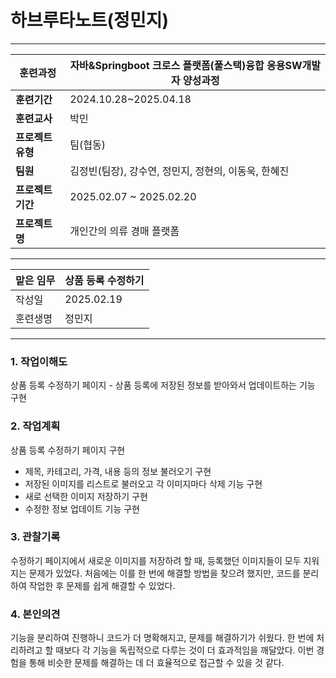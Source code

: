 # 하브루타노트(정민지)

---

| **훈련과정** | 자바&Springboot 크로스 플랫폼(풀스택)융합 응용SW개발자 양성과정 |
| --- | --- |
| **훈련기간** | 2024.10.28~2025.04.18 |
| **훈련교사** | 박민 |
| **프로젝트 유형** | 팀(협동) |
| **팀원** | 김정빈(팀장), 강수연, 정민지, 정현의, 이동욱, 한혜진 |
| **프로젝트 기간** | 2025.02.07 ~ 2025.02.20 |
| **프로젝트명** | 개인간의 의류 경매 플랫폼 |

---

| 맡은 임무 | 상품 등록 수정하기 |
| --- | --- |
| 작성일 | 2025.02.19 |
| 훈련생명 | 정민지 |

---

### 1. 작업이해도

상품 등록 수정하기 페이지 - 상품 등록에 저장된 정보를 받아와서 업데이트하는 기능 구현

### 2. 작업계획

상품 등록 수정하기 페이지 구현

- 제목, 카테고리, 가격, 내용 등의 정보 불러오기 구현
- 저장된 이미지를 리스트로 불러오고 각 이미지마다 삭제 기능 구현
- 새로 선택한 이미지 저장하기 구현
- 수정한 정보 업데이트 기능 구현

### 3. 관찰기록

수정하기 페이지에서 새로운 이미지를 저장하려 할 때, 등록했던 이미지들이 모두 지워지는 문제가 있었다. 처음에는 이를 한 번에 해결할 방법을 찾으려 했지만, 코드를 분리하여 작업한 후 문제를 쉽게 해결할 수 있었다.

### 4. 본인의견

기능을 분리하여 진행하니 코드가 더 명확해지고, 문제를 해결하기가 쉬웠다. 한 번에 처리하려고 할 때보다 각 기능을 독립적으로 다루는 것이 더 효과적임을 깨달았다. 이번 경험을 통해 비슷한 문제를 해결하는 데 더 효율적으로 접근할 수 있을 것 같다.

